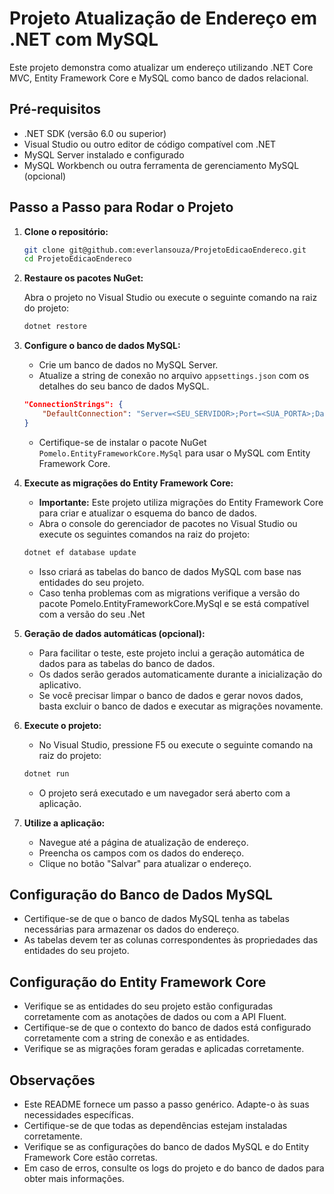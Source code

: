 # Projeto Atualização de Endereço em .NET com MySQL

Este projeto demonstra como atualizar um endereço utilizando .NET Core MVC, Entity Framework Core e MySQL como banco de dados relacional.

## Pré-requisitos

* .NET SDK (versão 6.0 ou superior)
* Visual Studio ou outro editor de código compatível com .NET
* MySQL Server instalado e configurado
* MySQL Workbench ou outra ferramenta de gerenciamento MySQL (opcional)

## Passo a Passo para Rodar o Projeto

1.  **Clone o repositório:**

    ```bash
    git clone git@github.com:everlansouza/ProjetoEdicaoEndereco.git
    cd ProjetoEdicaoEndereco
    ```

2.  **Restaure os pacotes NuGet:**

    Abra o projeto no Visual Studio ou execute o seguinte comando na raiz do projeto:

    ```bash
    dotnet restore
    ```

3.  **Configure o banco de dados MySQL:**

    * Crie um banco de dados no MySQL Server.
    * Atualize a string de conexão no arquivo `appsettings.json` com os detalhes do seu banco de dados MySQL.

    ```json
    "ConnectionStrings": {
        "DefaultConnection": "Server=<SEU_SERVIDOR>;Port=<SUA_PORTA>;Database=<NOME_DO_BANCO>;Uid=<SEU_USUARIO>;Pwd=<SUA_SENHA>;"
    }
    ```

    * Certifique-se de instalar o pacote NuGet `Pomelo.EntityFrameworkCore.MySql` para usar o MySQL com Entity Framework Core.

4.  **Execute as migrações do Entity Framework Core:**

    * **Importante:** Este projeto utiliza migrações do Entity Framework Core para criar e atualizar o esquema do banco de dados.
    * Abra o console do gerenciador de pacotes no Visual Studio ou execute os seguintes comandos na raiz do projeto:

    ```bash
    dotnet ef database update
    ```

    * Isso criará as tabelas do banco de dados MySQL com base nas entidades do seu projeto.
    * Caso tenha problemas com as migrations verifique a versão do pacote Pomelo.EntityFrameworkCore.MySql e se está compatível com a versão do seu .Net

5.  **Geração de dados automáticas (opcional):**

    * Para facilitar o teste, este projeto inclui a geração automática de dados para as tabelas do banco de dados.
    * Os dados serão gerados automaticamente durante a inicialização do aplicativo.
    * Se você precisar limpar o banco de dados e gerar novos dados, basta excluir o banco de dados e executar as migrações novamente.

6.  **Execute o projeto:**

    * No Visual Studio, pressione F5 ou execute o seguinte comando na raiz do projeto:

    ```bash
    dotnet run
    ```

    * O projeto será executado e um navegador será aberto com a aplicação.

7.  **Utilize a aplicação:**

    * Navegue até a página de atualização de endereço.
    * Preencha os campos com os dados do endereço.
    * Clique no botão "Salvar" para atualizar o endereço.

## Configuração do Banco de Dados MySQL

* Certifique-se de que o banco de dados MySQL tenha as tabelas necessárias para armazenar os dados do endereço.
* As tabelas devem ter as colunas correspondentes às propriedades das entidades do seu projeto.

## Configuração do Entity Framework Core

* Verifique se as entidades do seu projeto estão configuradas corretamente com as anotações de dados ou com a API Fluent.
* Certifique-se de que o contexto do banco de dados está configurado corretamente com a string de conexão e as entidades.
* Verifique se as migrações foram geradas e aplicadas corretamente.

## Observações

* Este README fornece um passo a passo genérico. Adapte-o às suas necessidades específicas.
* Certifique-se de que todas as dependências estejam instaladas corretamente.
* Verifique se as configurações do banco de dados MySQL e do Entity Framework Core estão corretas.
* Em caso de erros, consulte os logs do projeto e do banco de dados para obter mais informações.
